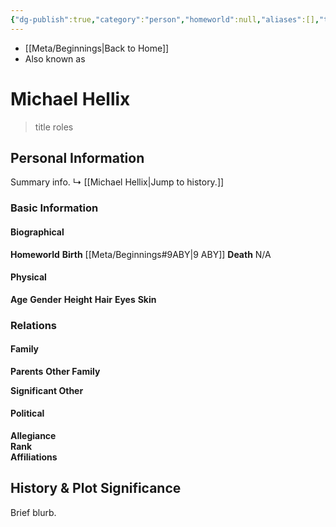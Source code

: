 ```yaml
---
{"dg-publish":true,"category":"person","homeworld":null,"aliases":[],"tags":["galacticsenate imperialsenate newrepublicsenate","firstorder resistance","senator chancellor","princess prince lord etc","forcesensitive"],"permalink":"/michael-hellix/","dgHomeLink":false,"dgPassFrontmatter":true}
---
```


- [[Meta/Beginnings|Back to Home]]
- Also known as

# Michael Hellix
>title roles

## Personal Information
Summary info.
↳ [[Michael Hellix|Jump to history.]]

### Basic Information

#### Biographical
**Homeworld** 
**Birth** [[Meta/Beginnings#9ABY|9 ABY]]
**Death** N/A

#### Physical
**Age** 
**Gender** 
**Height** 
**Hair** 
**Eyes** 
**Skin** 

### Relations

#### Family
**Parents** 
**Other Family**

**Significant Other** 

#### Political
**Allegiance**  
**Rank**  
**Affiliations**  

## History & Plot Significance
Brief blurb.